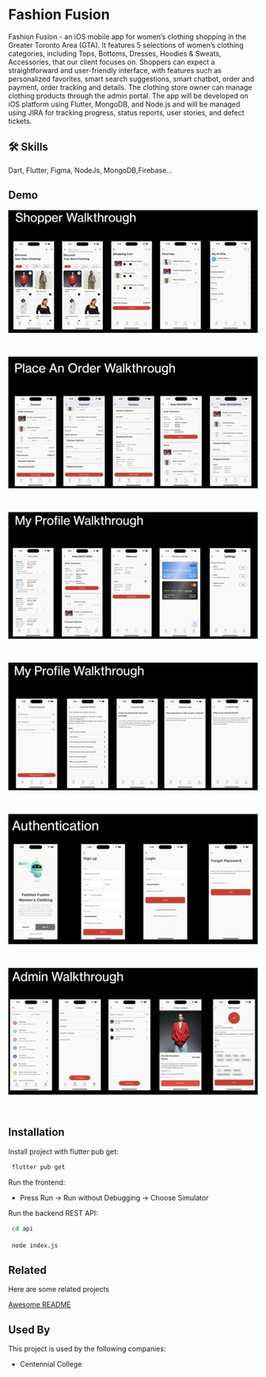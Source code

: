 
# Fashion Fusion

Fashion Fusion - an iOS mobile app for women’s clothing shopping in the Greater Toronto Area (GTA). It features 5 selections of women’s clothing categories, including Tops, Bottoms, Dresses, Hoodies & Sweats, Accessories, that our client focuses on. Shoppers can expect a straightforward and user-friendly interface, with features such as personalized favorites, smart search suggestions, smart chatbot, order and payment, order tracking and details. The clothing store owner can manage clothing products through the admin portal. The app will be developed on iOS platform using Flutter, MongoDB, and Node.js and will be managed using JIRA for tracking progress, status reports, user stories, and defect tickets. 



## 🛠 Skills
Dart, Flutter, Figma, NodeJs, MongoDB,Firebase...


## Demo

![alt text](./images/shopper.png)

<br>

![alt text](./images/order.png)

<br>

![alt text](./images/profile1.png)

<br>

![alt text](./images/profile2.png)

<br>

![alt text](./images/authentication.png)

<br>

![alt text](./images/admin.png)

<br>

## Installation

Install project with flutter pub get:

```bash
 flutter pub get
```
Run the frontend:
- Press Run -> Run without Debugging -> Choose Simulator

Run the backend REST API:

```bash
 cd api

 node index.js
```
    
## Related

Here are some related projects

[Awesome README](https://github.com/matiassingers/awesome-readme)


## Used By

This project is used by the following companies:

- Centennial College



